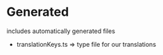 # Generated

includes automatically generated files

- translationKeys.ts => type file for our translations
